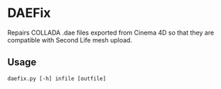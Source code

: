# DAEFix

Repairs COLLADA .dae files exported from Cinema 4D so that they are
compatible with Second Life mesh upload.

## Usage
```
daefix.py [-h] infile [outfile]
```